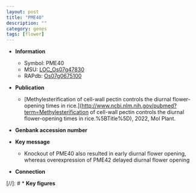 ```yaml
---
layout: post
title: "PME40"
description: ""
category: genes
tags: [flower]
---
```


* **Information**  
    + Symbol: PME40  
    + MSU: [LOC_Os07g47830](http://rice.uga.edu/cgi-bin/ORF_infopage.cgi?orf=LOC_Os07g47830)  
    + RAPdb: [Os07g0675100](https://rapdb.dna.affrc.go.jp/locus/?name=Os07g0675100)  

* **Publication**  
    + [Methylesterification of cell-wall pectin controls the diurnal flower-opening times in rice.](http://www.ncbi.nlm.nih.gov/pubmed?term=Methylesterification of cell-wall pectin controls the diurnal flower-opening times in rice.%5BTitle%5D), 2022, Mol Plant.

* **Genbank accession number**  

* **Key message**  
    + Knockout of PME40 also resulted in early diurnal flower opening, whereas overexpression of PME42 delayed diurnal flower opening

* **Connection**  

[//]: # * **Key figures**  


